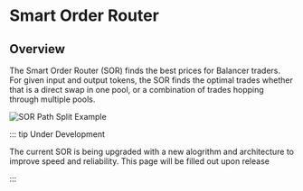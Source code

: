 # Smart Order Router

## Overview

The Smart Order Router (SOR) finds the best prices for Balancer traders. For given input and output tokens, the SOR finds the optimal trades whether that is a direct swap in one pool, or a combination of trades hopping through multiple pools.

![SOR Path Split Example](/images/sor-path-example.png)

::: tip Under Development

The current SOR is being upgraded with a new alogrithm and architecture to improve speed and reliability. This page will be filled out upon release

:::
